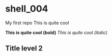 # shell_004
My first repo 
This is quite cool


**This is quite cool (bold)**
*This is quite cool (italic)*
## Title level 2
